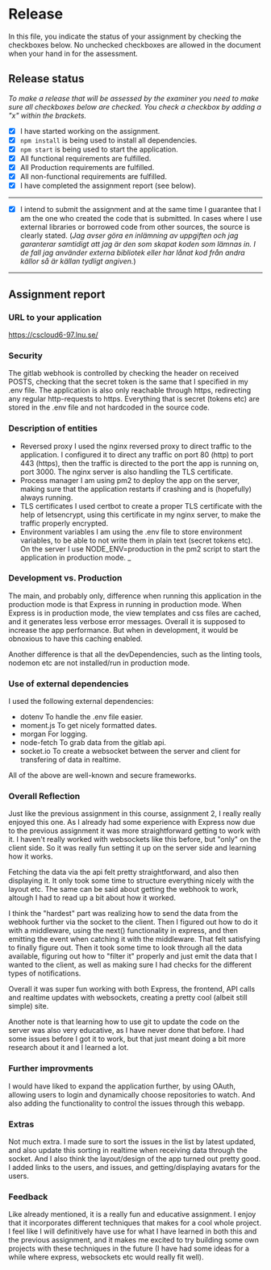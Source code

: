 # Release

In this file, you indicate the status of your assignment by checking the checkboxes below. No unchecked checkboxes are allowed in the document when your hand in for the assessment.

## Release status

_To make a release that will be assessed by the examiner you need to make sure all checkboxes below are checked. You check a checkbox by adding a "x" within the brackets._

- [x] I have started working on the assignment.
- [x] `npm install` is being used to install all dependencies.
- [x] `npm start` is being used to start the application.
- [x] All functional requirements are fulfilled.
- [x] All Production requirements are fulfilled.
- [x] All non-functional requirements are fulfilled.
- [x] I have completed the assignment report (see below).

---

- [x] I intend to submit the assignment and at the same time I guarantee that I am the one who created the code that is submitted. In cases where I use external libraries or borrowed code from other sources, the source is clearly stated.
(_Jag avser göra en inlämning av uppgiften och jag garanterar samtidigt att jag är den som skapat koden som lämnas in. I de fall jag använder externa bibliotek eller har lånat kod från andra källor så är källan tydligt angiven._)

---

## Assignment report

### URL to your application

https://cscloud6-97.lnu.se/

### Security

The gitlab webhook is controlled by checking the header on received POSTS, checking that the secret token is the same that I specified in my .env file. The application is also only reachable through https, redirecting any regular http-requests to https. Everything that is secret (tokens etc) are stored in the .env file and not hardcoded in the source code.

### Description of entities

- Reversed proxy
I used the nginx reversed proxy to direct traffic to the application. I configured it to direct any traffic on port 80 (http) to port 443 (https), then the traffic is directed to the port the app is running on, port 3000. The nginx server is also handling the TLS certificate.
- Process manager
I am using pm2 to deploy the app on the server, making sure that the application restarts if crashing and is (hopefully) always running.
- TLS certificates
I used certbot to create a proper TLS certificate with the help of letsencrypt, using this certificate in my nginx server, to make the traffic properly encrypted. 
- Environment variables
I am using the .env file to store environment variables, to be able to not write them in plain text (secret tokens etc). On the server I use NODE_ENV=production in the pm2 script to start the application in production mode.
_

### Development vs. Production

The main, and probably only, difference when running this application in the production mode is that Express in running in production mode. When Express is in production mode, the view templates and css files are cached, and it generates less verbose error messages. Overall it is supposed to increase the app performance. But when in development, it would be obnoxious to have this caching enabled.

Another difference is that all the devDependencies, such as the linting tools, nodemon etc are not installed/run in production mode.

### Use of external dependencies

I used the following external dependencies:
- dotenv
To handle the .env file easier.
- moment.js
To get nicely formatted dates.
- morgan
For logging.
- node-fetch
To grab data from the gitlab api.
- socket.io
To create a websocket between the server and client for transfering of data in realtime.

All of the above are well-known and secure frameworks.

### Overall Reflection

Just like the previous assignment in this course, assignment 2, I really really enjoyed this one. As I already had some experience with Express now due to the previous assignment it was more straightforward getting to work with it. I haven't really worked with websockets like this before, but "only" on the client side. So it was really fun setting it up on the server side and learning how it works.

Fetching the data via the api felt pretty straightforward, and also then displaying it. It only took some time to structure everything nicely with the layout etc. The same can be said about getting the webhook to work, altough I had to read up a bit about how it worked.

I think the "hardest" part was realizing how to send the data from the webhook further via the socket to the client. Then I figured out how to do it with a middleware, using the next() functionality in express, and then emitting the event when catching it with the middleware. That felt satisfying to finally figure out. Then it took some time to look through all the data available, figuring out how to "filter it" properly and just emit the data that I wanted to the client, as well as making sure I had checks for the different types of notifications.

Overall it was super fun working with both Express, the frontend, API calls and realtime updates with websockets, creating a pretty cool (albeit still simple) site.

Another note is that learning how to use git to update the code on the server was also very educative, as I have never done that before. I had some issues before I got it to work, but that just meant doing a bit more research about it and I learned a lot.

### Further improvments

I would have liked to expand the application further, by using OAuth, allowing users to login and dynamically choose repositories to watch. And also adding the functionality to control the issues through this webapp.

### Extras

Not much extra. I made sure to sort the issues in the list by latest updated, and also update this sorting in realtime when receiving data through the socket.
And I also think the layout/design of the app turned out pretty good. I added links to the users, and issues, and getting/displaying avatars for the users.

### Feedback

Like already mentioned, it is a really fun and educative assignment. I enjoy that it incorporates different techniques that makes for a cool whole project. I feel like I will definitively have use for what I have learned in both this and the previous assignment, and it makes me excited to try building some own projects with these techniques in the future (I have had some ideas for a while where express, websockets etc would really fit well).
